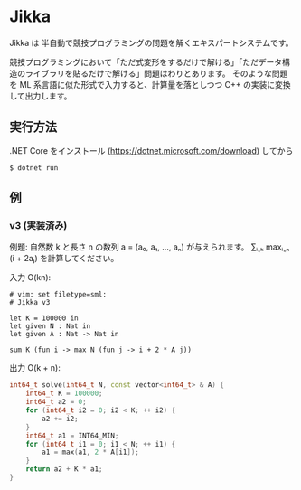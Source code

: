 # Jikka

Jikka は 半自動で競技プログラミングの問題を解くエキスパートシステムです。

競技プログラミングにおいて「ただ式変形をするだけで解ける」「ただデータ構造のライブラリを貼るだけで解ける」問題はわりとあります。
そのような問題を ML 系言語に似た形式で入力すると、計算量を落としつつ C++ の実装に変換して出力します。

## 実行方法

.NET Core をインストール (<https://dotnet.microsoft.com/download>) してから

``` console
$ dotnet run
```

## 例

### v3 (実装済み)

例題:
自然数 k と長さ n の数列 a = (a₀, a₁, …, aₙ) が与えられます。
∑ᵢ˱ₖ maxᵢ˱ₙ (i + 2aⱼ) を計算してください。

入力 O(kn):

```
# vim: set filetype=sml:
# Jikka v3

let K = 100000 in
let given N : Nat in
let given A : Nat -> Nat in

sum K (fun i -> max N (fun j -> i + 2 * A j))
```

出力 O(k + n):

``` c++
int64_t solve(int64_t N, const vector<int64_t> & A) {
    int64_t K = 100000;
    int64_t a2 = 0;
    for (int64_t i2 = 0; i2 < K; ++ i2) {
        a2 += i2;
    }
    int64_t a1 = INT64_MIN;
    for (int64_t i1 = 0; i1 < N; ++ i1) {
        a1 = max(a1, 2 * A[i1]);
    }
    return a2 + K * a1;
}
```

